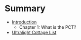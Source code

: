 # Summary

* [Introduction](README.md)
   * Chapter 1: What is the PCT?
* [Ultralight Cottage List](ultralight_cottage_list.md)

